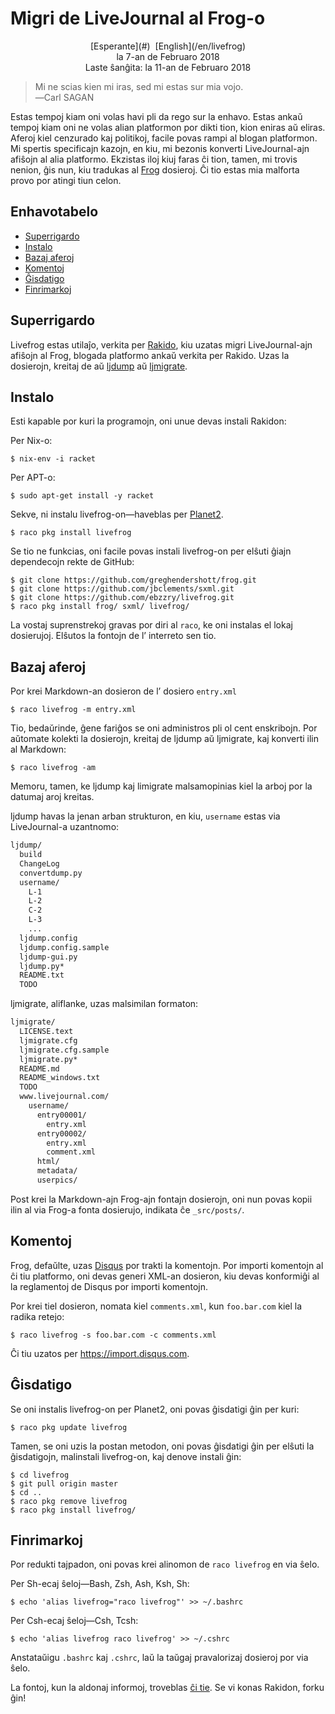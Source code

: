 Migri de LiveJournal al Frog-o
==============================

<center>[Esperante](#)  [English](/en/livefrog)</center>
<center>la 7-an de Februaro 2018</center>
<center>Laste ŝanĝita: la 11-an de Februaro 2018</center>

>Mi ne scias kien mi iras, sed mi estas sur mia vojo.<br>
>―Carl SAGAN

Estas tempoj kiam oni volas havi pli da rego sur la enhavo. Estas ankaŭ tempoj kiam oni ne volas
alian platformon por dikti tion, kion eniras aŭ eliras. Aferoj kiel cenzurado kaj politikoj, facile
povas rampi al blogan platformon. Mi spertis specificajn kazojn, en kiu, mi bezonis konverti
LiveJournal-ajn afiŝojn al alia platformo. Ekzistas iloj kiuj faras ĉi tion, tamen, mi trovis
nenion, ĝis nun, kiu tradukas al [Frog](https://github.com/greghendershott/frog/) dosieroj. Ĉi tio
estas mia malforta provo por atingi tiun celon.

Enhavotabelo
------------

- [Superrigardo](#superrigardo)
- [Instalo](#instalo)
- [Bazaj aferoj](#bazaj)
- [Komentoj](#komentoj)
- [Ĝisdatigo](#ĝisdatigo)
- [Finrimarkoj](#finrimarkoj)


<a name="superrigardo"></a>Superrigardo
---------------------------------------

Livefrog estas utilaĵo, verkita per [Rakido](http://racket-lang.org), kiu uzatas migri
LiveJournal-ajn afiŝojn al Frog, blogada platformo ankaŭ verkita per Rakido. Uzas la dosierojn,
kreitaj de aŭ [ljdump](http://hewgill.com/ljdump/) aŭ
[ljmigrate](https://github.com/ceejbot/ljmigrate).


<a name="instalo"></a>Instalo
-----------------------------

Esti kapable por kuri la programojn, oni unue devas instali Rakidon:

Per Nix-o:

    $ nix-env -i racket

Per APT-o:

    $ sudo apt-get install -y racket

Sekve, ni instalu livefrog-on—haveblas per [Planet2](https://pkg.racket-lang.org).

    $ raco pkg install livefrog

Se tio ne funkcias, oni facile povas instali livefrog-on per elŝuti ĝiajn dependecojn rekte de
GitHub:

    $ git clone https://github.com/greghendershott/frog.git
    $ git clone https://github.com/jbclements/sxml.git
    $ git clone https://github.com/ebzzry/livefrog.git
    $ raco pkg install frog/ sxml/ livefrog/

La vostaj suprenstrekoj gravas por diri al `raco`, ke oni instalas el lokaj dosierujoj. Elŝutos
la fontojn de l’ interreto sen tio.


<a name="bazaj"></a>Bazaj aferoj
--------------------------------

Por krei Markdown-an dosieron de l’ dosiero `entry.xml`

    $ raco livefrog -m entry.xml

Tio, bedaŭrinde, ĝene fariĝos se oni administros pli ol cent enskribojn. Por aŭtomate kolekti la
dosierojn, kreitaj de ljdump aŭ ljmigrate, kaj konverti ilin al Markdown:

    $ raco livefrog -am

Memoru, tamen, ke ljdump kaj limigrate malsamopinias kiel la arboj por la datumaj aroj
kreitas.

ljdump havas la jenan arban strukturon, en kiu, `username` estas via LiveJournal-a uzantnomo:

```bash
ljdump/
  build
  ChangeLog
  convertdump.py
  username/
    L-1
    L-2
    C-2
    L-3
    ...
  ljdump.config
  ljdump.config.sample
  ljdump-gui.py
  ljdump.py*
  README.txt
  TODO
```

ljmigrate, aliflanke, uzas malsimilan formaton:

```bash
ljmigrate/
  LICENSE.text
  ljmigrate.cfg
  ljmigrate.cfg.sample
  ljmigrate.py*
  README.md
  README_windows.txt
  TODO
  www.livejournal.com/
    username/
      entry00001/
        entry.xml
      entry00002/
        entry.xml
        comment.xml
      html/
      metadata/
      userpics/
```

Post krei la Markdown-ajn Frog-ajn fontajn dosierojn, oni nun povas kopii ilin al via Frog-a fonta
dosierujo, indikata ĉe `_src/posts/`.


<a name="komentoj"></a>Komentoj
-------------------------------

Frog, defaŭlte, uzas [Disqus](https://disqus.com) por trakti la komentojn. Por importi komentojn al
ĉi tiu platformo, oni devas generi XML-an dosieron, kiu devas konformiĝi al la reglamentoj de Disqus
por importi komentojn.

Por krei tiel dosieron, nomata kiel `comments.xml`, kun `foo.bar.com` kiel la radika retejo:

    $ raco livefrog -s foo.bar.com -c comments.xml

Ĉi tiu uzatos per <https://import.disqus.com>.


<a name="ĝisdatigo"></a>Ĝisdatigo
---------------------------------

Se oni instalis livefrog-on per Planet2, oni povas ĝisdatigi ĝin per kuri:

    $ raco pkg update livefrog

Tamen, se oni uzis la postan metodon, oni povas ĝisdatigi ĝin per elŝuti la ĝisdatigojn, malinstali
livefrog-on, kaj denove instali ĝin:

    $ cd livefrog
    $ git pull origin master
    $ cd ..
    $ raco pkg remove livefrog
    $ raco pkg install livefrog/


<a name="finrimarkoj"></a>Finrimarkoj
-------------------------------------

Por redukti tajpadon, oni povas krei alinomon de `raco livefrog` en via ŝelo.

Per Sh-ecaj ŝeloj—Bash, Zsh, Ash, Ksh, Sh:

    $ echo 'alias livefrog="raco livefrog"' >> ~/.bashrc

Per Csh-ecaj ŝeloj—Csh, Tcsh:

    $ echo 'alias livefrog raco livefrog' >> ~/.cshrc

Anstataŭigu `.bashrc` kaj `.cshrc`, laŭ la taŭgaj pravalorizaj dosieroj por via ŝelo.

La fontoj, kun la aldonaj informoj, troveblas [ĉi tie](https://github.com/ebzzry/livefrog). Se vi
konas Rakidon, forku ĝin!
